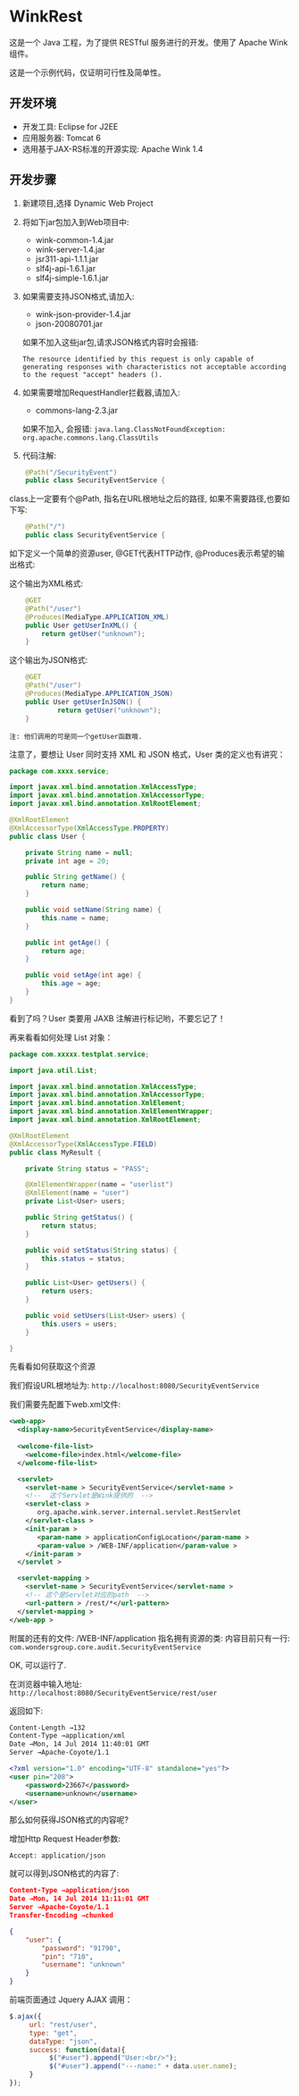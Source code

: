 WinkRest
========

这是一个 Java 工程，为了提供 RESTful 服务进行的开发。使用了 Apache Wink 组件。

这是一个示例代码，仅证明可行性及简单性。

开发环境
----------------------

* 开发工具: Eclipse for J2EE
* 应用服务器: Tomcat 6
* 选用基于JAX-RS标准的开源实现: Apache Wink 1.4

开发步骤
-----------------------

1. 新建项目,选择 Dynamic Web Project

2. 将如下jar包加入到Web项目中:

	* wink-common-1.4.jar
 	* wink-server-1.4.jar
	* jsr311-api-1.1.1.jar
   	* slf4j-api-1.6.1.jar
   	* slf4j-simple-1.6.1.jar

3. 如果需要支持JSON格式,请加入:

	*  wink-json-provider-1.4.jar
	*  json-20080701.jar
	
	如果不加入这些jar包,请求JSON格式内容时会报错:

	``The resource identified by this request is only capable of generating responses with characteristics not acceptable according to the request "accept" headers ().``

4. 如果需要增加RequestHandler拦截器,请加入:

	* commons-lang-2.3.jar

	如果不加入, 会报错:
	``java.lang.ClassNotFoundException: org.apache.commons.lang.ClassUtils``

5. 代码注解:

````java
	@Path("/SecurityEvent")
	public class SecurityEventService {
````

class上一定要有个@Path, 指名在URL根地址之后的路径, 如果不需要路径,也要如下写:

````java
	@Path("/")
	public class SecurityEventService {
````


如下定义一个简单的资源user, @GET代表HTTP动作, @Produces表示希望的输出格式:


这个输出为XML格式:

````java
	@GET
	@Path("/user")
	@Produces(MediaType.APPLICATION_XML)
	public User getUserInXML() {
		return getUser("unknown");
	}
````

这个输出为JSON格式:

````java
	@GET
	@Path("/user")
	@Produces(MediaType.APPLICATION_JSON)
	public User getUserInJSON() {
    		return getUser("unknown");
	}
````

	注: 他们调用的可是同一个getUser函数哦.

注意了，要想让 User 同时支持 XML 和 JSON 格式，User 类的定义也有讲究：

````java
package com.xxxx.service;

import javax.xml.bind.annotation.XmlAccessType;
import javax.xml.bind.annotation.XmlAccessorType;
import javax.xml.bind.annotation.XmlRootElement;

@XmlRootElement
@XmlAccessorType(XmlAccessType.PROPERTY)
public class User {

	private String name = null;
	private int age = 20;

	public String getName() {
		return name;
	}

	public void setName(String name) {
		this.name = name;
	}

	public int getAge() {
		return age;
	}

	public void setAge(int age) {
		this.age = age;
	}
}
````


看到了吗？User 类要用 JAXB 注解进行标记哟，不要忘记了！


再来看看如何处理 List 对象：

````java
package com.xxxxx.testplat.service;

import java.util.List;

import javax.xml.bind.annotation.XmlAccessType;
import javax.xml.bind.annotation.XmlAccessorType;
import javax.xml.bind.annotation.XmlElement;
import javax.xml.bind.annotation.XmlElementWrapper;
import javax.xml.bind.annotation.XmlRootElement;

@XmlRootElement
@XmlAccessorType(XmlAccessType.FIELD)
public class MyResult {

	private String status = "PASS";

	@XmlElementWrapper(name = "userlist")
	@XmlElement(name = "user")
	private List<User> users;

	public String getStatus() {
		return status;
	}

	public void setStatus(String status) {
		this.status = status;
	}

	public List<User> getUsers() {
		return users;
	}

	public void setUsers(List<User> users) {
		this.users = users;
	}

}
````

先看看如何获取这个资源

我们假设URL根地址为: ``http://localhost:8080/SecurityEventService``

我们需要先配置下web.xml文件:

````xml
<web-app>
  <display-name>SecurityEventService</display-name>
 
  <welcome-file-list>
    <welcome-file>index.html</welcome-file>
  </welcome-file-list>

  <servlet>
    <servlet-name > SecurityEventService</servlet-name > 
    <!--  这个Servlet是Wink提供的  -->
    <servlet-class > 
       org.apache.wink.server.internal.servlet.RestServlet
    </servlet-class > 
    <init-param > 
       <param-name > applicationConfigLocation</param-name > 
       <param-value > /WEB-INF/application</param-value > 
    </init-param > 
  </servlet > 

  <servlet-mapping > 
    <servlet-name > SecurityEventService</servlet-name > 
    <!-- 这个是Servlet对应的path  -->
    <url-pattern > /rest/*</url-pattern>                        
  </servlet-mapping > 
</web-app > 
````

附属的还有的文件: /WEB-INF/application
指名拥有资源的类: 内容目前只有一行:
``com.wondersgroup.core.audit.SecurityEventService``

OK, 可以运行了.

在浏览器中输入地址:
``http://localhost:8080/SecurityEventService/rest/user``

返回如下:

````xml
Content-Length →132
Content-Type →application/xml
Date →Mon, 14 Jul 2014 11:40:01 GMT
Server →Apache-Coyote/1.1

<?xml version="1.0" encoding="UTF-8" standalone="yes"?>
<user pin="208">
    <password>23667</password>
    <username>unknown</username>
</user>
````

那么如何获得JSON格式的内容呢?

增加Http Request Header参数:

````
Accept: application/json
````

就可以得到JSON格式的内容了:

````json
Content-Type →application/json
Date →Mon, 14 Jul 2014 11:11:01 GMT
Server →Apache-Coyote/1.1
Transfer-Encoding →chunked

{
    "user": {
        "password": "91790",
        "pin": "710",
        "username": "unknown"
    }
}
````


前端页面通过 Jquery AJAX 调用：

````javascript
$.ajax({
     url: "rest/user",
     type: "get",
     dataType: "json",
     success: function(data){
          $("#user").append("User:<br/>");
          $("#user").append("---name:" + data.user.name);
     }
});
````